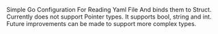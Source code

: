 Simple Go Configuration For Reading Yaml File And binds them to Struct. Currently does not support 
Pointer types. It supports bool, string and int. Future improvements can be made to support more complex types.